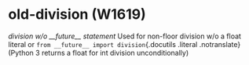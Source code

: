 # old-division (W1619)
*division w/o \_\_future\_\_ statement* Used for non-floor division w/o
a float literal or `from __future__ import division`{.docutils .literal
.notranslate} (Python 3 returns a float for int division
unconditionally)

